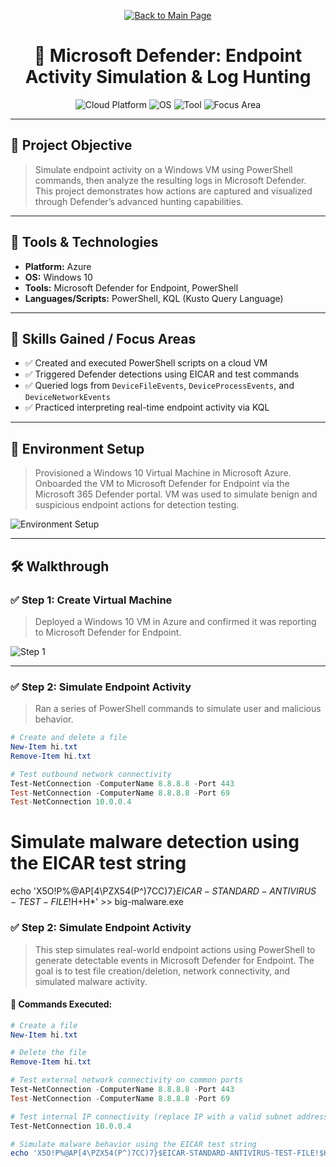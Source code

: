 <p align="center">
  <a href="https://github.com/Samuel-Cavada" target="_blank">
    <img src="https://img.shields.io/badge/Back_to_Main_Page-000000?style=for-the-badge&logo=github&logoColor=white" alt="Back to Main Page"/>
  </a>
</p>

<h1 align="center">🔐 Microsoft Defender: Endpoint Activity Simulation & Log Hunting</h1>

<p align="center">
  <img src="https://img.shields.io/badge/Platform-Azure-0078D4?style=for-the-badge&logo=microsoftazure&logoColor=white" alt="Cloud Platform" />
  <img src="https://img.shields.io/badge/OS-Windows%2010-0078D6?style=for-the-badge&logo=windows&logoColor=white" alt="OS" />
  <img src="https://img.shields.io/badge/Tool-PowerShell-00B388?style=for-the-badge&logo=powershell&logoColor=white" alt="Tool" />
  <img src="https://img.shields.io/badge/Focus-Endpoint%20Detection-orange?style=for-the-badge" alt="Focus Area" />
</p>

---

## 📌 Project Objective
> Simulate endpoint activity on a Windows VM using PowerShell commands, then analyze the resulting logs in Microsoft Defender. This project demonstrates how actions are captured and visualized through Defender’s advanced hunting capabilities.

---

## 🧰 Tools & Technologies
- **Platform:** Azure  
- **OS:** Windows 10  
- **Tools:** Microsoft Defender for Endpoint, PowerShell  
- **Languages/Scripts:** PowerShell, KQL (Kusto Query Language)  

---

## 🧠 Skills Gained / Focus Areas
- ✅ Created and executed PowerShell scripts on a cloud VM  
- ✅ Triggered Defender detections using EICAR and test commands  
- ✅ Queried logs from `DeviceFileEvents`, `DeviceProcessEvents`, and `DeviceNetworkEvents`  
- ✅ Practiced interpreting real-time endpoint activity via KQL  

---

## 🧪 Environment Setup
> Provisioned a Windows 10 Virtual Machine in Microsoft Azure. Onboarded the VM to Microsoft Defender for Endpoint via the Microsoft 365 Defender portal. VM was used to simulate benign and suspicious endpoint actions for detection testing.

![Environment Setup](assets/images/setup.jpg)

---

## 🛠️ Walkthrough

### ✅ Step 1: Create Virtual Machine
> Deployed a Windows 10 VM in Azure and confirmed it was reporting to Microsoft Defender for Endpoint.

![Step 1](assets/images/step1.jpg)

---

### ✅ Step 2: Simulate Endpoint Activity
> Ran a series of PowerShell commands to simulate user and malicious behavior.

```powershell
# Create and delete a file
New-Item hi.txt
Remove-Item hi.txt

# Test outbound network connectivity
Test-NetConnection -ComputerName 8.8.8.8 -Port 443
Test-NetConnection -ComputerName 8.8.8.8 -Port 69
Test-NetConnection 10.0.0.4

```

# Simulate malware detection using the EICAR test string
echo 'X5O!P%@AP[4\PZX54(P^)7CC)7}$EICAR-STANDARD-ANTIVIRUS-TEST-FILE!$H+H*' >> big-malware.exe


### ✅ Step 2: Simulate Endpoint Activity
> This step simulates real-world endpoint actions using PowerShell to generate detectable events in Microsoft Defender for Endpoint. The goal is to test file creation/deletion, network connectivity, and simulated malware activity.

#### 🔧 Commands Executed:

```powershell
# Create a file
New-Item hi.txt

# Delete the file
Remove-Item hi.txt

# Test external network connectivity on common ports
Test-NetConnection -ComputerName 8.8.8.8 -Port 443
Test-NetConnection -ComputerName 8.8.8.8 -Port 69

# Test internal IP connectivity (replace IP with a valid subnet address)
Test-NetConnection 10.0.0.4

# Simulate malware behavior using the EICAR test string
echo 'X5O!P%@AP[4\PZX54(P^)7CC)7}$EICAR-STANDARD-ANTIVIRUS-TEST-FILE!$H+H*' >> big-malware.exe
